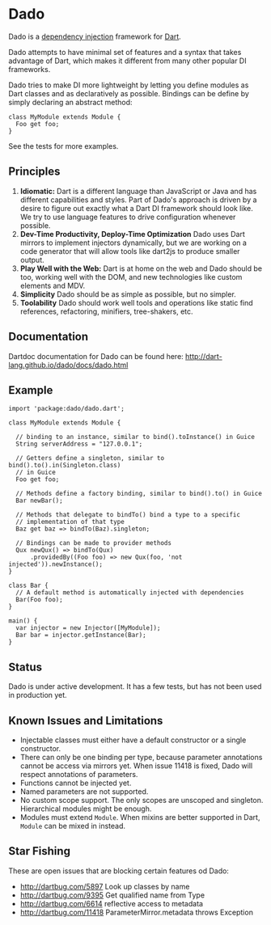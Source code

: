 Dado
====

Dado is a [dependency injection][di] framework for [Dart][dart].

Dado attempts to have minimal set of features and a syntax that takes advantage
of Dart, which makes it different from many other popular DI frameworks.

Dado tries to make DI more lightweight by letting you define modules as Dart
classes and as declaratively as possible. Bindings can be define by simply
declaring an abstract method:

    class MyModule extends Module {
      Foo get foo;
    }

See the tests for more examples.

[dart]: http://dartlang.org
[di]: http://en.wikipedia.org/wiki/Dependency_injection "Dependency Injection"

Principles
----------

  1. __Idiomatic:__ Dart is a different language than JavaScript or Java and has
     different capabilities and styles. Part of Dado's approach is driven by a
     desire to figure out exactly what a Dart DI framework should look like. We
     try to use language features to drive configuration whenever possible.
  2. __Dev-Time Productivity, Deploy-Time Optimization__ Dado uses Dart mirrors
     to implement injectors dynamically, but we are working on a code generator
     that will allow tools like dart2js to produce smaller output.
  3. __Play Well with the Web:__ Dart is at home on the web and Dado should be
     too, working well with the DOM, and new technologies like custom elements
     and MDV.
  4. __Simplicity__ Dado should be as simple as possible, but no simpler.
  5. __Toolability__ Dado should work well tools and operations like static find
     references, refactoring, minifiers, tree-shakers, etc.

Documentation
-------------

Dartdoc documentation for Dado can be found here:
http://dart-lang.github.io/dado/docs/dado.html

Example
-------

    import 'package:dado/dado.dart';

    class MyModule extends Module {

	  // binding to an instance, similar to bind().toInstance() in Guice
	  String serverAddress = "127.0.0.1";

	  // Getters define a singleton, similar to bind().to().in(Singleton.class)
	  // in Guice
	  Foo get foo;

	  // Methods define a factory binding, similar to bind().to() in Guice
	  Bar newBar();

	  // Methods that delegate to bindTo() bind a type to a specific
      // implementation of that type
	  Baz get baz => bindTo(Baz).singleton;

      // Bindings can be made to provider methods
	  Qux newQux() => bindTo(Qux)
	      .providedBy((Foo foo) => new Qux(foo, 'not injected')).newInstance();
	}

	class Bar {
      // A default method is automatically injected with dependencies
	  Bar(Foo foo);
	}

    main() {
      var injector = new Injector([MyModule]);
      Bar bar = injector.getInstance(Bar);
    }

Status
------

Dado is under active development. It has a few tests, but has not been used in
production yet.

Known Issues and Limitations
----------------------------

 * Injectable classes must either have a default constructor or a single
   constructor.
 * There can only be one binding per type, because parameter annotations cannot
   be access via mirrors yet. When issue 11418 is fixed, Dado will respect
   annotations of parameters.
 * Functions cannot be injected yet.
 * Named parameters are not supported.
 * No custom scope support. The only scopes are unscoped and singleton.
   Hierarchical modules might be enough.
 * Modules must extend `Module`. When mixins are better supported in Dart,
   `Module` can be mixed in instead.

Star Fishing
------------

These are open issues that are blocking certain features od Dado:

 * http://dartbug.com/5897 Look up classes by name
 * http://dartbug.com/9395 Get qualified name from Type
 * http://dartbug.com/6614 reflective access to metadata
 * http://dartbug.com/11418 ParameterMirror.metadata throws Exception
